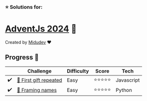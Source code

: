 ### ⭐ Solutions for:
# [AdventJs 2024](https://adventjs.dev/) 🎄

Created by [Midudev](https://twitter.com/midudev) ❤️

## Progress 📅

|  | Challenge  | Difficulty | Score | Tech |
| - | --------- | ---------- | ----- | ---- |
|✔️| [ 🎁 First gift repeated ](./1-first-gift-repeated/) | Easy | ⭐⭐⭐⭐⭐ | Javascript |
|✔️| [ 🎁 Framing names ](./2-framing-names/) | Easy | ⭐⭐⭐⭐⭐ | Python |
